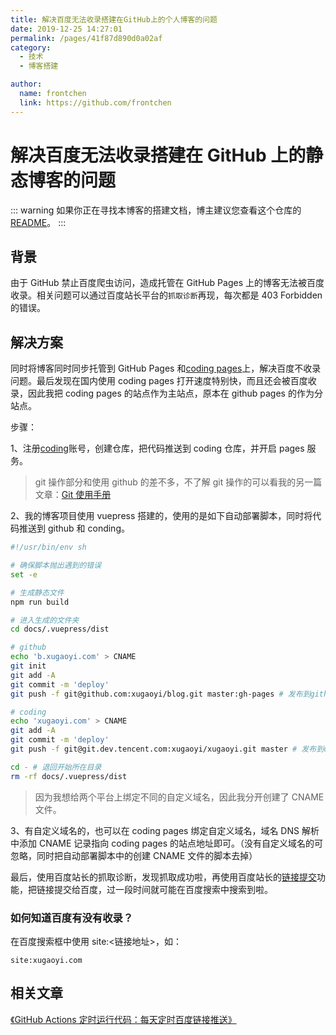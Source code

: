 ```yaml
---
title: 解决百度无法收录搭建在GitHub上的个人博客的问题
date: 2019-12-25 14:27:01
permalink: /pages/41f87d890d0a02af
category:
  - 技术
  - 博客搭建

author:
  name: frontchen
  link: https://github.com/frontchen
---
```


# 解决百度无法收录搭建在 GitHub 上的静态博客的问题

::: warning
如果你正在寻找本博客的搭建文档，博主建议您查看这个仓库的[README](https://github.com/xugaoyi/vuepress-theme-vdoing)。
:::

## 背景

由于 GitHub 禁止百度爬虫访问，造成托管在 GitHub Pages 上的博客无法被百度收录。相关问题可以通过百度站长平台的`抓取诊断`再现，每次都是 403 Forbidden 的错误。

<!-- more -->

## 解决方案

同时将博客同时同步托管到 GitHub Pages 和[coding pages](https://dev.tencent.com/)上，解决百度不收录问题。最后发现在国内使用 coding pages 打开速度特别快，而且还会被百度收录，因此我把 coding pages 的站点作为主站点，原本在 github pages 的作为分站点。

步骤：

1、注册[coding](https://dev.tencent.com/)账号，创建仓库，把代码推送到 coding 仓库，并开启 pages 服务。

> git 操作部分和使用 github 的差不多，不了解 git 操作的可以看我的另一篇文章：[Git 使用手册](https://xugaoyi.com/pages/9a7ee40fc232253e/)

2、我的博客项目使用 vuepress 搭建的，使用的是如下自动部署脚本，同时将代码推送到 github 和 conding。

```sh
#!/usr/bin/env sh

# 确保脚本抛出遇到的错误
set -e

# 生成静态文件
npm run build

# 进入生成的文件夹
cd docs/.vuepress/dist

# github
echo 'b.xugaoyi.com' > CNAME
git init
git add -A
git commit -m 'deploy'
git push -f git@github.com:xugaoyi/blog.git master:gh-pages # 发布到github

# coding
echo 'xugaoyi.com' > CNAME
git add -A
git commit -m 'deploy'
git push -f git@git.dev.tencent.com:xugaoyi/xugaoyi.git master # 发布到coding

cd - # 退回开始所在目录
rm -rf docs/.vuepress/dist
```

> 因为我想给两个平台上绑定不同的自定义域名，因此我分开创建了 CNAME 文件。

3、有自定义域名的，也可以在 coding pages 绑定自定义域名，域名 DNS 解析中添加 CNAME 记录指向 coding pages 的站点地址即可。（没有自定义域名的可忽略，同时把自动部署脚本中的创建 CNAME 文件的脚本去掉）

最后，使用百度站长的抓取诊断，发现抓取成功啦，再使用百度站长的[链接提交](https://ziyuan.baidu.com/linksubmit/index)功能，把链接提交给百度，过一段时间就可能在百度搜索中搜索到啦。

### 如何知道百度有没有收录？

在百度搜索框中使用 site:<链接地址\>，如：

```
site:xugaoyi.com
```

## 相关文章

[《GitHub Actions 定时运行代码：每天定时百度链接推送》](https://xugaoyi.com/pages/f44d2f9ad04ab8d3/)
